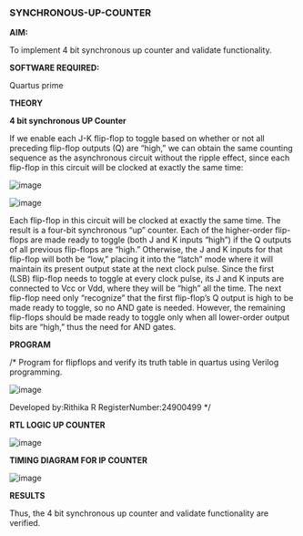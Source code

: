 ### SYNCHRONOUS-UP-COUNTER

**AIM:**

To implement 4 bit synchronous up counter and validate functionality.

**SOFTWARE REQUIRED:**

Quartus prime

**THEORY**

**4 bit synchronous UP Counter**

If we enable each J-K flip-flop to toggle based on whether or not all preceding flip-flop outputs (Q) are “high,” we can obtain the same counting sequence as the asynchronous circuit without the ripple effect, since each flip-flop in this circuit will be clocked at exactly the same time:

![image](https://github.com/naavaneetha/SYNCHRONOUS-UP-COUNTER/assets/154305477/d5db3fa0-e413-404c-b80e-b2f39d82e7e8)


![image](https://github.com/naavaneetha/SYNCHRONOUS-UP-COUNTER/assets/154305477/52cb61eb-d04b-442d-810c-31185a68410b)

Each flip-flop in this circuit will be clocked at exactly the same time.
The result is a four-bit synchronous “up” counter. Each of the higher-order flip-flops are made ready to toggle (both J and K inputs “high”) if the Q outputs of all previous flip-flops are “high.”
Otherwise, the J and K inputs for that flip-flop will both be “low,” placing it into the “latch” mode where it will maintain its present output state at the next clock pulse.
Since the first (LSB) flip-flop needs to toggle at every clock pulse, its J and K inputs are connected to Vcc or Vdd, where they will be “high” all the time.
The next flip-flop need only “recognize” that the first flip-flop’s Q output is high to be made ready to toggle, so no AND gate is needed.
However, the remaining flip-flops should be made ready to toggle only when all lower-order output bits are “high,” thus the need for AND gates.


**PROGRAM**

/* Program for flipflops and verify its truth table in quartus using Verilog programming. 

![image](https://github.com/user-attachments/assets/37ef463e-e431-4c64-9761-ff4bc320232d)


Developed by:Rithika R 
RegisterNumber:24900499
*/

**RTL LOGIC UP COUNTER**

![image](https://github.com/user-attachments/assets/225c5fd4-ed25-4d81-9fc3-980fa18d22f1)


**TIMING DIAGRAM FOR IP COUNTER**

![image](https://github.com/user-attachments/assets/3f5359bb-0f18-4b90-80aa-0c7654c54a4c)


**RESULTS**

Thus, the 4 bit synchronous up counter and validate functionality are verified.
